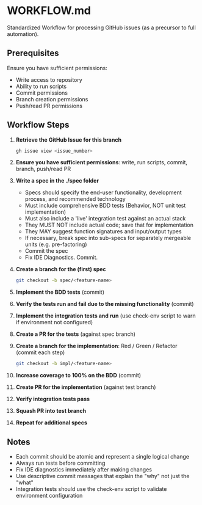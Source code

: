 # WORKFLOW.md

Standardized Workflow for processing GitHub issues (as a precursor to full automation).

## Prerequisites

Ensure you have sufficient permissions:
- Write access to repository
- Ability to run scripts
- Commit permissions
- Branch creation permissions
- Push/read PR permissions

## Workflow Steps

1. **Retrieve the GitHub Issue for this branch**
   ```bash
   gh issue view <issue_number>
   ```

2. **Ensure you have sufficient permissions**: write, run scripts, commit, branch, push/read PR

3. **Write a spec in the ./spec folder**
   - Specs should specify the end-user functionality, development process, and recommended technology
   - Must include comprehensive BDD tests (Behavior, NOT unit test implementation)
   - Must also include a 'live' integration test against an actual stack
   - They MUST NOT include actual code; save that for implementation
   - They MAY suggest function signatures and input/output types
   - If necessary, break spec into sub-specs for separately mergeable units (e.g. pre-factoring)
   - Commit the spec
   - Fix IDE Diagnostics. Commit.

4. **Create a branch for the (first) spec**
   ```bash
   git checkout -b spec/<feature-name>
   ```

5. **Implement the BDD tests** (commit)

6. **Verify the tests run and fail due to the missing functionality** (commit)

7. **Implement the integration tests and run** (use check-env script to warn if environment not configured)

8. **Create a PR for the tests** (against spec branch)

9. **Create a branch for the implementation**: Red / Green / Refactor (commit each step)
   ```bash
   git checkout -b impl/<feature-name>
   ```

10. **Increase coverage to 100% on the BDD** (commit)

11. **Create PR for the implementation** (against test branch)

12. **Verify integration tests pass**

13. **Squash PR into test branch**

14. **Repeat for additional specs**

## Notes

- Each commit should be atomic and represent a single logical change
- Always run tests before committing
- Fix IDE diagnostics immediately after making changes
- Use descriptive commit messages that explain the "why" not just the "what"
- Integration tests should use the check-env script to validate environment configuration